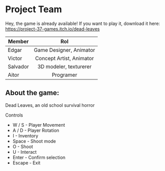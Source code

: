 # Project Team

Hey, the game is already available!
If you want to play it, download it here:
https://project-37-games.itch.io/dead-leaves

| Member   | Rol                      |
| -------- |:------------------------:|
| Edgar    | Game Designer, Animator  |
| Victor   | Concept Artist, Animator |
| Salvador | 3D modeler, texturerer   |
| Aitor    | Programer                |

## About the game:
Dead Leaves, an old school survival horror

Controls

* W / S - Player Movement
* A / D - Player Rotation
* I - Inventory
* Space - Shoot mode
* O - Shoot
* U - Interact
* Enter - Confirm selection
* Escape - Exit
